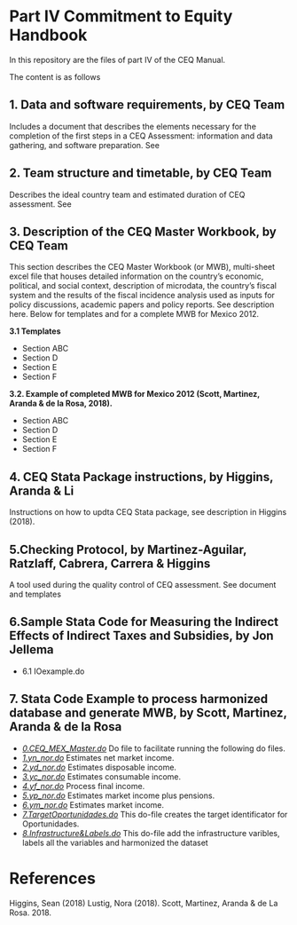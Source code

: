 # Part IV Commitment to Equity Handbook


In this repository are the files of part IV of the CEQ Manual.

The content is as follows

## **1. Data and software requirements, by CEQ Team** 
Includes a document that describes  the elements necessary for the completion of the first steps in a CEQ Assessment: information and data gathering, and software preparation. See 

## **2. Team structure and timetable, by CEQ Team** 
Describes the ideal country team and estimated duration of CEQ assessment. See

## **3. Description of the CEQ Master Workbook, by CEQ Team** 
This section describes the CEQ Master Workbook (or MWB), multi-sheet excel file that houses detailed information on the country’s economic, political, and social context, description of microdata, the country’s fiscal system and the results of the fiscal incidence analysis used as inputs for policy discussions, academic papers and policy reports. See description here. Below for templates and for a complete MWB for Mexico 2012.

**3.1 Templates**
- Section ABC 
- Section D
- Section E
- Section F

**3.2. Example of completed MWB for Mexico 2012 (Scott, Martinez, Aranda & de la Rosa, 2018).**
- Section ABC 
- Section D
- Section E
- Section F

## **4. CEQ Stata Package instructions, by Higgins, Aranda & Li**  
Instructions on how to updta CEQ Stata package, see description in Higgins (2018).


## **5.Checking Protocol, by Martinez-Aguilar, Ratzlaff, Cabrera, Carrera & Higgins** 
A tool used during the quality control of CEQ assessment.  See document and templates

## **6.Sample Stata Code for Measuring the Indirect Effects of Indirect Taxes and Subsidies, by Jon Jellema**
- 6.1 IOexample.do

## **7. Stata Code Example to process harmonized database and generate MWB, by Scott, Martinez, Aranda & de la Rosa**
- [*0.CEQ_MEX_Master.do*](do_files/0.CEQ_MEX_Master.do) Do file to facilitate running the following do files.
- [*1.yn_nor.do*](do_files/1.yn_nor.do)  Estimates net market income.     
- [*2.yd_nor.do*](do_files/2.yd_nor.do)  Estimates disposable income.     
- [*3.yc_nor.do*](do_files/3.yc_nor.do)  Estimates consumable income.     
- [*4.yf_nor.do*](do_files/4.yf_nor.do)  Process final income.     
- [*5.yp_nor.do*](do_files/5.yp_nor.do)  Estimates market income plus pensions.     
- [*6.ym_nor.do*](do_files/6.ym_nor.do)  Estimates market income.     
- [*7.TargetOportunidades.do*](do_files/7.TargetOportunidades.do)  This do-file creates the target identificator for Oportunidades.
- [*8.Infrastructure&Labels.do*](do_files/8.Infrastructure&Labels.do) This do-file add the infrastructure varibles, labels all the variables and harmonized the dataset

# References

Higgins, Sean (2018)
Lustig, Nora (2018).
Scott, Martinez, Aranda & de La Rosa. 2018.  

